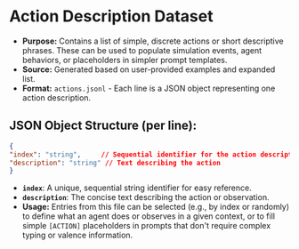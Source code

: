 # Action Description Dataset

-   **Purpose:** Contains a list of simple, discrete actions or short descriptive phrases. These can be used to populate simulation events, agent behaviors, or placeholders in simpler prompt templates.
-   **Source:** Generated based on user-provided examples and expanded list.
-   **Format:** `actions.jsonl` - Each line is a JSON object representing one action description.

## JSON Object Structure (per line):

```json
{
"index": "string",     // Sequential identifier for the action description (as a string)
"description": "string" // Text describing the action
}
```

-   **`index`**: A unique, sequential string identifier for easy reference.
-   **`description`**: The concise text describing the action or observation.
-   **Usage:** Entries from this file can be selected (e.g., by index or randomly) to define what an agent does or observes in a given context, or to fill simple `[ACTION]` placeholders in prompts that don't require complex typing or valence information.


